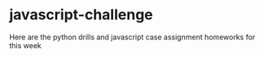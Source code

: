 # javascript-challenge
Here are the python drills and javascript case assignment homeworks for this week